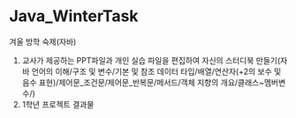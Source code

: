 # Java_WinterTask
겨울 방학 숙제(자바)
1. 교사가 제공하는 PPT파일과 개인 실습 파일을 편집하여 자신의 스터디북 만들기(자바 언어의 이해/구조 및 변수/기본 및 참조 데이터 타입/배열/연산자(+2의 보수 및 음수 표현)/제어문_조건문/제어문_반복문/메서드/객체 지향의 개요/클래스~멤버변수/)
2. 1학년 프로젝트 결과물
